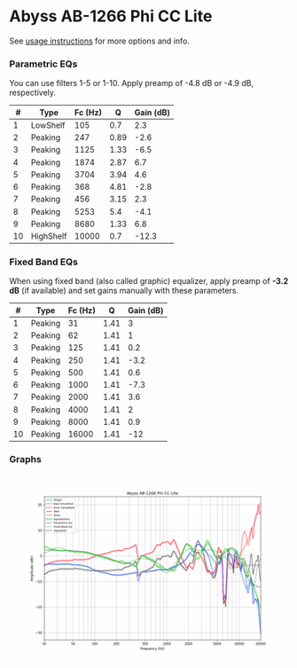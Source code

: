 # Abyss AB-1266 Phi CC Lite
See [usage instructions](https://github.com/jaakkopasanen/AutoEq#usage) for more options and info.

### Parametric EQs
You can use filters 1-5 or 1-10. Apply preamp of -4.8 dB or -4.9 dB, respectively.

|   # | Type      |   Fc (Hz) |    Q |   Gain (dB) |
|-----|-----------|-----------|------|-------------|
|   1 | LowShelf  |       105 | 0.7  |         2.3 |
|   2 | Peaking   |       247 | 0.89 |        -2.6 |
|   3 | Peaking   |      1125 | 1.33 |        -6.5 |
|   4 | Peaking   |      1874 | 2.87 |         6.7 |
|   5 | Peaking   |      3704 | 3.94 |         4.6 |
|   6 | Peaking   |       368 | 4.81 |        -2.8 |
|   7 | Peaking   |       456 | 3.15 |         2.3 |
|   8 | Peaking   |      5253 | 5.4  |        -4.1 |
|   9 | Peaking   |      8680 | 1.33 |         6.8 |
|  10 | HighShelf |     10000 | 0.7  |       -12.3 |

### Fixed Band EQs
When using fixed band (also called graphic) equalizer, apply preamp of **-3.2 dB** (if available) and set gains manually with these parameters.

|   # | Type    |   Fc (Hz) |    Q |   Gain (dB) |
|-----|---------|-----------|------|-------------|
|   1 | Peaking |        31 | 1.41 |         3   |
|   2 | Peaking |        62 | 1.41 |         1   |
|   3 | Peaking |       125 | 1.41 |         0.2 |
|   4 | Peaking |       250 | 1.41 |        -3.2 |
|   5 | Peaking |       500 | 1.41 |         0.6 |
|   6 | Peaking |      1000 | 1.41 |        -7.3 |
|   7 | Peaking |      2000 | 1.41 |         3.6 |
|   8 | Peaking |      4000 | 1.41 |         2   |
|   9 | Peaking |      8000 | 1.41 |         0.9 |
|  10 | Peaking |     16000 | 1.41 |       -12   |

### Graphs
![](./Abyss%20AB-1266%20Phi%20CC%20Lite.png)
